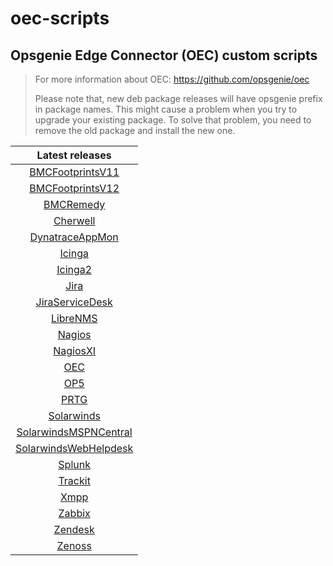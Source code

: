 # oec-scripts

## Opsgenie Edge Connector (OEC) custom scripts
  
> For more information about OEC: https://github.com/opsgenie/oec
>
> Please note that, new deb package releases will have opsgenie prefix in package names. This might cause a problem when you try to upgrade your existing package. To solve that problem, you need to remove the old package and install the new one.

| Latest releases |
| :-------------: |
| [BMCFootprintsV11](https://github.com/opsgenie/oec-scripts/releases/tag/BMCFootprintsV11-1.1.2_oec-1.1.2) |
| [BMCFootprintsV12](https://github.com/opsgenie/oec-scripts/releases/tag/BMCFootprintsV12-1.1.2_oec-1.1.2) |
| [BMCRemedy](https://github.com/opsgenie/oec-scripts/releases/tag/BMCRemedy-1.1.2_oec-1.1.2) |
| [Cherwell](https://github.com/opsgenie/oec-scripts/releases/tag/Cherwell-1.1.3_oec-1.1.2) |
| [DynatraceAppMon](https://github.com/opsgenie/oec-scripts/releases/tag/DynatraceAppMon-1.1.2_oec-1.1.2) |
| [Icinga](https://github.com/opsgenie/oec-scripts/releases/tag/Icinga-1.1.3_oec-1.1.2) |
| [Icinga2](https://github.com/opsgenie/oec-scripts/releases/tag/Icinga2-1.1.4_oec-1.1.2) |
| [Jira](https://github.com/opsgenie/oec-scripts/releases/tag/Jira-1.1.2_oec-1.1.2) |
| [JiraServiceDesk](https://github.com/opsgenie/oec-scripts/releases/tag/JiraServiceDesk-1.1.3_oec-1.1.2) |
| [LibreNMS](https://github.com/opsgenie/oec-scripts/releases/tag/LibreNMS-1.1.2_oec-1.1.2) |
| [Nagios](https://github.com/opsgenie/oec-scripts/releases/tag/Nagios-1.1.2_oec-1.1.2) |
| [NagiosXI](https://github.com/opsgenie/oec-scripts/releases/tag/NagiosXI-1.1.2_oec-1.1.2) |
| [OEC](https://github.com/opsgenie/oec-scripts/releases/tag/OEC-1.1.1_oec-1.1.2) |
| [OP5](https://github.com/opsgenie/oec-scripts/releases/tag/OP5-1.1.1_oec-1.1.2) |
| [PRTG](https://github.com/opsgenie/oec-scripts/releases/tag/PRTG-1.1.1_oec-1.1.2) |
| [Solarwinds](https://github.com/opsgenie/oec-scripts/releases/tag/Solarwinds-1.1.1_oec-1.1.2) |
| [SolarwindsMSPNCentral](https://github.com/opsgenie/oec-scripts/releases/tag/SolarwindsMSPNCentral-1.1.1_oec-1.1.2) |
| [SolarwindsWebHelpdesk](https://github.com/opsgenie/oec-scripts/releases/tag/SolarwindsWebHelpdesk-1.1.1_oec-1.1.2) |
| [Splunk](https://github.com/opsgenie/oec-scripts/releases/tag/Splunk-1.1.2_oec-1.1.2) |
| [Trackit](https://github.com/opsgenie/oec-scripts/releases/tag/Trackit-1.1.1_oec-1.1.2) |
| [Xmpp](https://github.com/opsgenie/oec-scripts/releases/tag/Xmpp-1.1.1_oec-1.1.2) |
| [Zabbix](https://github.com/opsgenie/oec-scripts/releases/tag/Zabbix-1.1.2_oec-1.1.2) |
| [Zendesk](https://github.com/opsgenie/oec-scripts/releases/tag/Zendesk-1.1.1_oec-1.1.2) |
| [Zenoss](https://github.com/opsgenie/oec-scripts/releases/tag/Zenoss-1.1.1_oec-1.1.2) |